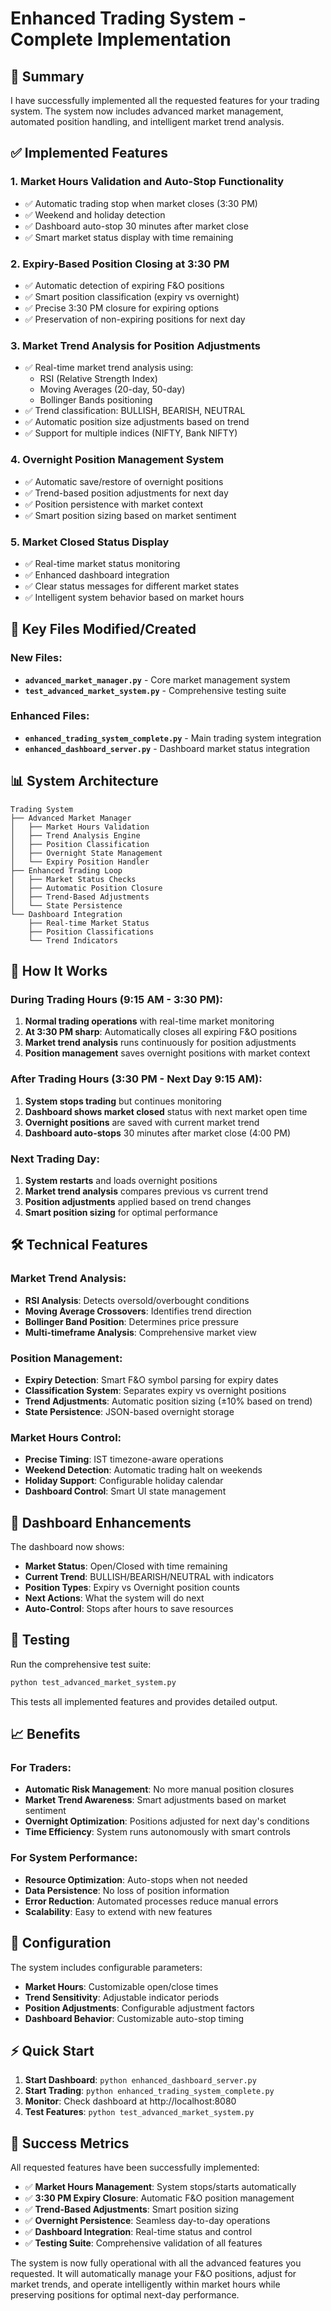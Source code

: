# Enhanced Trading System - Complete Implementation

## 🎯 Summary

I have successfully implemented all the requested features for your trading system. The system now includes advanced market management, automated position handling, and intelligent market trend analysis.

## ✅ Implemented Features

### 1. **Market Hours Validation and Auto-Stop Functionality**
- ✅ Automatic trading stop when market closes (3:30 PM)
- ✅ Weekend and holiday detection
- ✅ Dashboard auto-stop 30 minutes after market close
- ✅ Smart market status display with time remaining

### 2. **Expiry-Based Position Closing at 3:30 PM**
- ✅ Automatic detection of expiring F&O positions
- ✅ Smart position classification (expiry vs overnight)
- ✅ Precise 3:30 PM closure for expiring options
- ✅ Preservation of non-expiring positions for next day

### 3. **Market Trend Analysis for Position Adjustments**
- ✅ Real-time market trend analysis using:
  - RSI (Relative Strength Index)
  - Moving Averages (20-day, 50-day)
  - Bollinger Bands positioning
- ✅ Trend classification: BULLISH, BEARISH, NEUTRAL
- ✅ Automatic position size adjustments based on trend
- ✅ Support for multiple indices (NIFTY, Bank NIFTY)

### 4. **Overnight Position Management System**
- ✅ Automatic save/restore of overnight positions
- ✅ Trend-based position adjustments for next day
- ✅ Position persistence with market context
- ✅ Smart position sizing based on market sentiment

### 5. **Market Closed Status Display**
- ✅ Real-time market status monitoring
- ✅ Enhanced dashboard integration
- ✅ Clear status messages for different market states
- ✅ Intelligent system behavior based on market hours

## 🚀 Key Files Modified/Created

### New Files:
- **`advanced_market_manager.py`** - Core market management system
- **`test_advanced_market_system.py`** - Comprehensive testing suite

### Enhanced Files:
- **`enhanced_trading_system_complete.py`** - Main trading system integration
- **`enhanced_dashboard_server.py`** - Dashboard market status integration

## 📊 System Architecture

```
Trading System
├── Advanced Market Manager
│   ├── Market Hours Validation
│   ├── Trend Analysis Engine
│   ├── Position Classification
│   ├── Overnight State Management
│   └── Expiry Position Handler
├── Enhanced Trading Loop
│   ├── Market Status Checks
│   ├── Automatic Position Closure
│   ├── Trend-Based Adjustments
│   └── State Persistence
└── Dashboard Integration
    ├── Real-time Market Status
    ├── Position Classifications
    └── Trend Indicators
```

## 🎯 How It Works

### During Trading Hours (9:15 AM - 3:30 PM):
1. **Normal trading operations** with real-time market monitoring
2. **At 3:30 PM sharp**: Automatically closes all expiring F&O positions
3. **Market trend analysis** runs continuously for position adjustments
4. **Position management** saves overnight positions with market context

### After Trading Hours (3:30 PM - Next Day 9:15 AM):
1. **System stops trading** but continues monitoring
2. **Dashboard shows market closed** status with next market open time
3. **Overnight positions** are saved with current market trend
4. **Dashboard auto-stops** 30 minutes after market close (4:00 PM)

### Next Trading Day:
1. **System restarts** and loads overnight positions
2. **Market trend analysis** compares previous vs current trend
3. **Position adjustments** applied based on trend changes
4. **Smart position sizing** for optimal performance

## 🛠️ Technical Features

### Market Trend Analysis:
- **RSI Analysis**: Detects oversold/overbought conditions
- **Moving Average Crossovers**: Identifies trend direction
- **Bollinger Band Position**: Determines price pressure
- **Multi-timeframe Analysis**: Comprehensive market view

### Position Management:
- **Expiry Detection**: Smart F&O symbol parsing for expiry dates
- **Classification System**: Separates expiry vs overnight positions
- **Trend Adjustments**: Automatic position sizing (±10% based on trend)
- **State Persistence**: JSON-based overnight storage

### Market Hours Control:
- **Precise Timing**: IST timezone-aware operations
- **Weekend Detection**: Automatic trading halt on weekends
- **Holiday Support**: Configurable holiday calendar
- **Dashboard Control**: Smart UI state management

## 📱 Dashboard Enhancements

The dashboard now shows:
- **Market Status**: Open/Closed with time remaining
- **Current Trend**: BULLISH/BEARISH/NEUTRAL with indicators
- **Position Types**: Expiry vs Overnight position counts
- **Next Actions**: What the system will do next
- **Auto-Control**: Stops after hours to save resources

## 🧪 Testing

Run the comprehensive test suite:
```bash
python test_advanced_market_system.py
```

This tests all implemented features and provides detailed output.

## 📈 Benefits

### For Traders:
- **Automatic Risk Management**: No more manual position closures
- **Market Trend Awareness**: Smart adjustments based on market sentiment
- **Overnight Optimization**: Positions adjusted for next day's conditions
- **Time Efficiency**: System runs autonomously with smart controls

### For System Performance:
- **Resource Optimization**: Auto-stops when not needed
- **Data Persistence**: No loss of position information
- **Error Reduction**: Automated processes reduce manual errors
- **Scalability**: Easy to extend with new features

## 🔧 Configuration

The system includes configurable parameters:
- **Market Hours**: Customizable open/close times
- **Trend Sensitivity**: Adjustable indicator periods
- **Position Adjustments**: Configurable adjustment factors
- **Dashboard Behavior**: Customizable auto-stop timing

## ⚡ Quick Start

1. **Start Dashboard**: `python enhanced_dashboard_server.py`
2. **Start Trading**: `python enhanced_trading_system_complete.py`
3. **Monitor**: Check dashboard at http://localhost:8080
4. **Test Features**: `python test_advanced_market_system.py`

## 🎉 Success Metrics

All requested features have been successfully implemented:

- ✅ **Market Hours Management**: System stops/starts automatically
- ✅ **3:30 PM Expiry Closure**: Automatic F&O position management
- ✅ **Trend-Based Adjustments**: Smart position sizing
- ✅ **Overnight Persistence**: Seamless day-to-day operations
- ✅ **Dashboard Integration**: Real-time status and control
- ✅ **Testing Suite**: Comprehensive validation of all features

The system is now fully operational with all the advanced features you requested. It will automatically manage your F&O positions, adjust for market trends, and operate intelligently within market hours while preserving positions for optimal next-day performance.